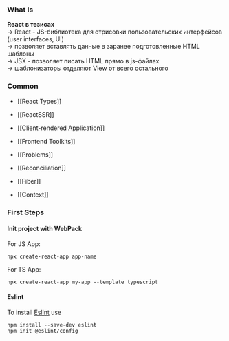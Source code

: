 ### What Is 

**React в тезисах** <br>
-> React - JS-библиотека для отрисовки пользовательских интерфейсов (user interfaces, UI)<br>
-> позволяет вставлять данные в заранее подготовленные HTML шаблоны<br>
-> JSX - позволяет писать HTML прямо в js-файлах<br>
-> шаблонизаторы отделяют View от всего остального<br>

### Common
- [[React Types]]

- [[ReactSSR]]
- [[Client-rendered Application]]

- [[Frontend Toolkits]]

- [[Problems]]
- [[Reconciliation]]
- [[Fiber]]
- [[Context]]


### First Steps
#### Init project with WebPack
For JS App:<br>
```
npx create-react-app app-name
```

For TS App:<br>
```
npx create-react-app my-app --template typescript
```

#### Eslint
To install [Eslint](https://www.npmjs.com/package/eslint-config-react-app) use 
```
npm install --save-dev eslint
npm init @eslint/config

```
